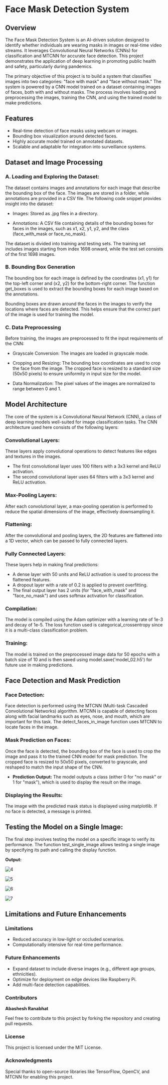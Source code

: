 # Face Mask Detection System

## Overview
The Face Mask Detection System is an AI-driven solution designed to identify whether individuals are wearing masks in images or real-time video streams. It leverages Convolutional Neural Networks (CNNs) for classification and MTCNN for accurate face detection. This project demonstrates the application of deep learning in promoting public health and safety, particularly during pandemics.

The primary objective of this project is to build a system that classifies images into two categories: "face with mask" and "face without mask." The system is powered by a CNN model trained on a dataset containing images of faces, both with and without masks. The process involves loading and preprocessing the images, training the CNN, and using the trained model to make predictions.

## Features
- Real-time detection of face masks using webcam or images.
- Bounding box visualization around detected faces.
- Highly accurate model trained on annotated datasets.
- Scalable and adaptable for integration into surveillance systems.

## Dataset and Image Processing

### **A. Loading and Exploring the Dataset:**

The dataset contains images and annotations for each image that describe the bounding box of the face. The images are stored in a folder, while annotations are provided in a CSV file. The following code snippet provides insight into the dataset:

- Images: Stored as .jpg files in a directory.

- Annotations: A CSV file containing details of the bounding boxes for faces in the images, such as x1, x2, y1, y2, and the class (face_with_mask or face_no_mask).
  
The dataset is divided into training and testing sets. The training set includes images starting from index 1698 onward, while the test set consists of the first 1698 images.

### **B. Bounding Box Generation**
The bounding box for each image is defined by the coordinates (x1, y1) for the top-left corner and (x2, y2) for the bottom-right corner. The function get_boxes is used to extract the bounding boxes for each image based on the annotations.

Bounding boxes are drawn around the faces in the images to verify the locations where faces are detected. This helps ensure that the correct part of the image is used for training the model.

### **C. Data Preprocessing**

Before training, the images are preprocessed to fit the input requirements of the CNN:

- Grayscale Conversion: The images are loaded in grayscale mode.
  
- Cropping and Resizing: The bounding box coordinates are used to crop the face from the image. The cropped face is resized to a standard size (50x50 pixels) to ensure uniformity in input size for the model.

- Data Normalization: The pixel values of the images are normalized to range between 0 and 1.

## Model Architecture
The core of the system is a Convolutional Neural Network (CNN), a class of deep learning models well-suited for image classification tasks. The CNN architecture used here consists of the following layers:

### **Convolutional Layers:** 
These layers apply convolutional operations to detect features like edges and textures in the images.

- The first convolutional layer uses 100 filters with a 3x3 kernel and ReLU activation.
- The second convolutional layer uses 64 filters with a 3x3 kernel and ReLU activation.

### **Max-Pooling Layers:** 
After each convolutional layer, a max-pooling operation is performed to reduce the spatial dimensions of the image, effectively downsampling it.

### **Flattening:**
After the convolutional and pooling layers, the 2D features are flattened into a 1D vector, which can be passed to fully connected layers.

### **Fully Connected Layers:**
These layers help in making final predictions:

- A dense layer with 50 units and ReLU activation is used to process the flattened features.
- A dropout layer with a rate of 0.2 is applied to prevent overfitting.
- The final output layer has 2 units (for "face_with_mask" and "face_no_mask") and uses softmax activation for classification.

### **Compilation:**
The model is compiled using the Adam optimizer with a learning rate of 1e-3 and decay of 1e-5. The loss function used is categorical_crossentropy since it is a multi-class classification problem.

### **Training:** 
The model is trained on the preprocessed image data for 50 epochs with a batch size of 10 and is then saved using model.save('model_02.h5') for future use in making predictions.

## Face Detection and Mask Prediction

### **Face Detection:**
Face detection is performed using the MTCNN (Multi-task Cascaded Convolutional Networks) algorithm. MTCNN is capable of detecting faces along with facial landmarks such as eyes, nose, and mouth, which are important for this task. The detect_faces_in_image function uses MTCNN to locate faces in the image.

### **Mask Prediction on Faces:**
Once the face is detected, the bounding box of the face is used to crop the image and pass it to the trained CNN model for mask prediction. The cropped face is resized to 50x50 pixels, converted to grayscale, and reshaped to match the input shape of the CNN.

- **Prediction Output:** The model outputs a class (either 0 for "no mask" or 1 for "mask"), which is used to display the result on the image.

### **Displaying the Results:**
The image with the predicted mask status is displayed using matplotlib. If no face is detected, a message is printed.


## **Testing the Model on a Single Image:**
The final step involves testing the model on a specific image to verify its performance. The function test_single_image allows testing a single image by specifying its path and calling the display function.

**Output:**

![4](https://github.com/user-attachments/assets/d01077d3-7c45-4d26-9b63-ec5f42c3b31b)

![5](https://github.com/user-attachments/assets/7e274302-1449-4629-83bd-3a9373c55d82)

![6](https://github.com/user-attachments/assets/e9609acf-6a9c-4866-988b-346e37a24dee)

![7](https://github.com/user-attachments/assets/2b78ae55-41fb-4802-a538-6296829376fe)


## Limitations and Future Enhancements
### Limitations
- Reduced accuracy in low-light or occluded scenarios.
- Computationally intensive for real-time performance.

### Future Enhancements
- Expand dataset to include diverse images (e.g., different age groups, ethnicities).
- Optimize for deployment on edge devices like Raspberry Pi.
- Add multi-face detection capabilities.

### Contributors
**Abashesh Ranabhat**

Feel free to contribute to this project by forking the repository and creating pull requests.

### License

This project is licensed under the MIT License.

### Acknowledgments

Special thanks to open-source libraries like TensorFlow, OpenCV, and MTCNN for enabling this project.
